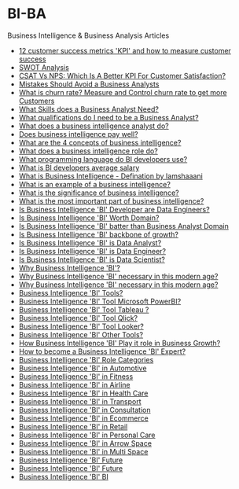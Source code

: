 # BI-BA
Business Intelligence &amp; Business Analysis Articles
- [12 customer success metrics 'KPI' and how to measure customer success](https://mr16x9.blogspot.com/2024/02/12-customer-success-metrics-kpi-and-how.html)
- [SWOT Analysis](https://mr16x9.blogspot.com/2024/02/swot-analysis-strengths-weaknesses.html)
- [CSAT Vs NPS: Which Is A Better KPI For Customer Satisfaction?](https://mr16x9.blogspot.com/2024/02/csat-vs-nps-which-is-better-kpi-for.html)
- [Mistakes Should Avoid a Business Analysts](https://mr16x9.blogspot.com/2024/02/mistakes-should-avoid-business-analysts.html)
- [What is churn rate? Measure and Control churn rate to get more Customers](https://mr16x9.blogspot.com/2024/02/what-is-churn-rate-measure-and-control.html)
- [What Skills does a Business Analyst Need?]()
- [What qualifications do I need to be a Business Analyst?]()
- [What does a business intelligence analyst do?]()
- [Does business intelligence pay well?]()
- [What are the 4 concepts of business intelligence?]()
- [What does a business intelligence role do?]()
- [What programming language do BI developers use?]()
- [What is BI developers average salary]()
- [What is Business Intelligence - Defination by Iamshaaani]()
- [What is an example of a business intelligence?]()
- [What is the significance of business intelligence?]()
- [What is the most important part of business intelligence?]()
- [Is Business Intelligence 'BI' Developer are Data Engineers?]()
- [Is Business Intelligence 'BI' Worth Domain?]()
- [Is Business Intelligence 'BI' batter than Business Analyst Domain]() 
- [Is Business Intelligence 'BI' backbone of growth?]()
- [Is Business Intelligence 'BI' is Data Analyst?]()
- [Is Business Intelligence 'BI' is Data Engineer?]()
- [Is Business Intelligence 'BI' is Data Scientist?]()
- [Why Business Intelligence 'BI'?]()
- [Why Business Intelligence 'BI' necessary in this modern age?]()
- [Why Business Intelligence 'BI' necessary in this modern age?]()
- [Business Intelligence 'BI' Tools?]()
- [Business Intelligence 'BI' Tool Microsoft PowerBI?]()
- [Business Intelligence 'BI' Tool Tableau ?]()
- [Business Intelligence 'BI' Tool Qlick?]()  
- [Business Intelligence 'BI' Tool Looker?]()
- [Business Intelligence 'BI' Other Tools?]()
- [How Business Intelligence 'BI' Play it role in Business Growth?]()
- [How to become a Business Intelligence 'BI' Expert?]()
- [Business Intelligence 'BI' Role Categories]()
- [Business Intelligence 'BI' in Automotive]()
- [Business Intelligence 'BI' in Fitness]()
- [Business Intelligence 'BI' in Airline]()
- [Business Intelligence 'BI' in Health Care]()
- [Business Intelligence 'BI' in Transport]()
- [Business Intelligence 'BI' in Consultation]()
- [Business Intelligence 'BI' in Ecommerce]()
- [Business Intelligence 'BI' in Retail]()
- [Business Intelligence 'BI' in Personal Care]()
- [Business Intelligence 'BI' in Arrow Space]()
- [Business Intelligence 'BI' in Multi Space]()
- [Business Intelligence 'BI' Future]()
- [Business Intelligence 'BI' Future]()
- [Business Intelligence 'BI' BI]()
